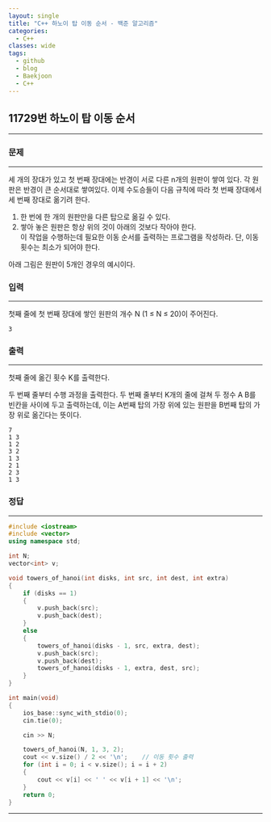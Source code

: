 ```yaml
---
layout: single
title: "C++ 하노이 탑 이동 순서 - 백준 알고리즘"
categories:
  - C++
classes: wide
tags:
  - github
  - blog
  - Baekjoon
  - C++
---
```

## 11729번 **하노이 탑 이동 순서**
---

### 문제
---
세 개의 장대가 있고 첫 번째 장대에는 반경이 서로 다른 n개의 원판이 쌓여 있다. 각 원판은 반경이 큰 순서대로 쌓여있다. 이제 수도승들이 다음 규칙에 따라 첫 번째 장대에서 세 번째 장대로 옮기려 한다.  

1. 한 번에 한 개의 원판만을 다른 탑으로 옮길 수 있다.  
2. 쌓아 놓은 원판은 항상 위의 것이 아래의 것보다 작아야 한다.  
이 작업을 수행하는데 필요한 이동 순서를 출력하는 프로그램을 작성하라. 단, 이동 횟수는 최소가 되어야 한다.  

아래 그림은 원판이 5개인 경우의 예시이다.

### 입력
---
첫째 줄에 첫 번째 장대에 쌓인 원판의 개수 N (1 ≤ N ≤ 20)이 주어진다.  
```
3
```

### 출력
---
첫째 줄에 옮긴 횟수 K를 출력한다.

두 번째 줄부터 수행 과정을 출력한다. 두 번째 줄부터 K개의 줄에 걸쳐 두 정수 A B를 빈칸을 사이에 두고 출력하는데, 이는 A번째 탑의 가장 위에 있는 원판을 B번째 탑의 가장 위로 옮긴다는 뜻이다.  
```
7
1 3
1 2
3 2
1 3
2 1
2 3
1 3
```

### 정답
---
```c++
#include <iostream>
#include <vector>
using namespace std;

int N;
vector<int> v;

void towers_of_hanoi(int disks, int src, int dest, int extra)
{
	if (disks == 1)
	{
		v.push_back(src);
		v.push_back(dest);
	}
	else
	{
		towers_of_hanoi(disks - 1, src, extra, dest);
		v.push_back(src);
		v.push_back(dest);
		towers_of_hanoi(disks - 1, extra, dest, src);
	}
}

int main(void)
{
	ios_base::sync_with_stdio(0);
	cin.tie(0);

	cin >> N;

	towers_of_hanoi(N, 1, 3, 2);
	cout << v.size() / 2 << '\n';    // 이동 횟수 출력
	for (int i = 0; i < v.size(); i = i + 2)
	{
		cout << v[i] << ' ' << v[i + 1] << '\n';
	}
	return 0;
}
```
---
